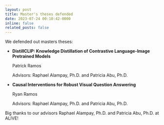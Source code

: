 ```yaml
---
layout: post
title: Master's theses defended
date: 2023-07-24 00:10:42-0000
inline: false
related_posts: false
---
```


We defended out masters theses:

- **DistillCLIP: Knowledge Distillation of Contrastive Language-Image Pretrained Models**
	
	Patrick Ramos
	
	Advisors: Raphael Alampay, Ph.D. and Patricia Abu, Ph.D.

- **Causal Interventions for Robust Visual Question Answering**
	
	Ryan Ramos

	Advisors: Raphael Alampay, Ph.D. and Patricia Abu, Ph.D.

Big thanks to our advisors Raphael Alampay, Ph.D. and Patricia Abu, Ph.D. at ALIVE!